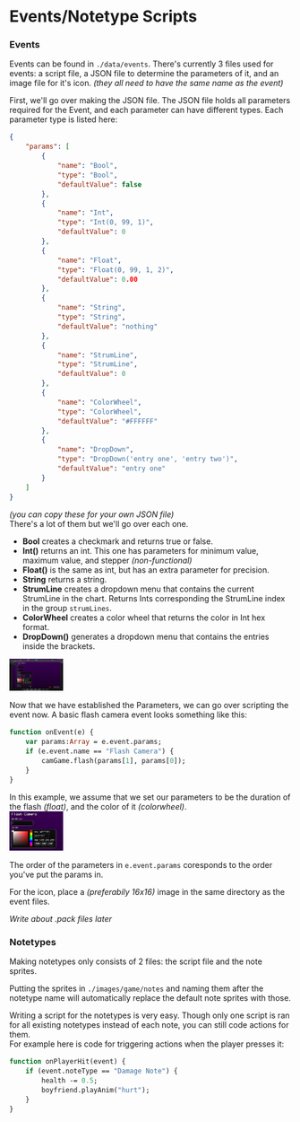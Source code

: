 <style>
    img {
        width: 10vw
    }
</style>
# Events/Notetype Scripts
### Events
Events can be found in ``./data/events``. There's currently 3 files used for events: a script file, a JSON file to determine the parameters of it, and an image file for it's icon. *(they all need to have the same name as the event)*

First, we'll go over making the JSON file. The JSON file holds all parameters required for the Event, and each parameter can have different types. Each parameter type is listed here:
```json
{
    "params": [
        {
            "name": "Bool",
            "type": "Bool",
            "defaultValue": false
        },
        {
            "name": "Int",
            "type": "Int(0, 99, 1)",
            "defaultValue": 0
        },
        {
            "name": "Float",
            "type": "Float(0, 99, 1, 2)",
            "defaultValue": 0.00
        },
        {
            "name": "String",
            "type": "String",
            "defaultValue": "nothing"
        },
        {
            "name": "StrumLine",
            "type": "StrumLine",
            "defaultValue": 0
        },
        {
            "name": "ColorWheel",
            "type": "ColorWheel",
            "defaultValue": "#FFFFFF"
        },
        {
            "name": "DropDown",
            "type": "DropDown('entry one', 'entry two')",
            "defaultValue": "entry one"
        }
    ]
}
```
*(you can copy these for your own JSON file)*<br>
There's a lot of them but we'll go over each one.
- **Bool** creates a checkmark and returns true or false.
- **Int()** returns an int. This one has parameters for minimum value, maximum value, and stepper *(non-functional)*
- **Float()** is the same as int, but has an extra parameter for precision.
- **String** returns a string.
- **StrumLine** creates a dropdown menu that contains the current StrumLine in the chart. Returns Ints corresponding the StrumLine index in the group ``strumLines``.
- **ColorWheel** creates a color wheel that returns the color in Int hex format.
- **DropDown()** generates a dropdown menu that contains the entries inside the brackets.

<img src="Events or Notetype Scripts-1.png"/>

Now that we have established the Parameters, we can go over scripting the event now. A basic flash camera event looks something like this:
```hx
function onEvent(e) {
    var params:Array = e.event.params;
    if (e.event.name == "Flash Camera") {
        camGame.flash(params[1], params[0]);
    }
}
```
In this example, we assume that we set our parameters to be the duration of the flash *(float)*, and the color of it *(colorwheel)*. <br>
<img src="Events or Notetype Scripts.png"/>

The order of the parameters in ``e.event.params`` coresponds to the order you've put the params in.

For the icon, place a *(preferabily 16x16)* image in the same directory as the event files.

*Write about .pack files later*

### Notetypes
Making notetypes only consists of 2 files: the script file and the note sprites.

Putting the sprites in ``./images/game/notes`` and naming them after the notetype name will automatically replace the default note sprites with those.

Writing a script for the notetypes is very easy. Though only one script is ran for all existing notetypes instead of each note, you can still code actions for them. <br>
For example here is code for triggering actions when the player presses it:
```hx
function onPlayerHit(event) {
    if (event.noteType == "Damage Note") {
        health -= 0.5;
        boyfriend.playAnim("hurt");
    }
}
```